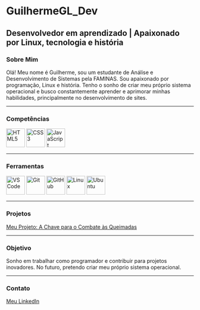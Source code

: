 # GuilhermeGL_Dev  

## Desenvolvedor em aprendizado | Apaixonado por Linux, tecnologia e história  

### Sobre Mim  
Olá! Meu nome é Guilherme, sou um estudante de Análise e Desenvolvimento de Sistemas pela FAMINAS. Sou apaixonado por programação, Linux e história. Tenho o sonho de criar meu próprio sistema operacional e busco constantemente aprender e aprimorar minhas habilidades, principalmente no desenvolvimento de sites.  

---

### Competências  
<p>
  <img src="https://cdn.jsdelivr.net/gh/devicons/devicon@latest/icons/html5/html5-original-wordmark.svg" width="50" height="50" alt="HTML5" />
  <img src="https://cdn.jsdelivr.net/gh/devicons/devicon@latest/icons/css3/css3-original-wordmark.svg" width="50" height="50" alt="CSS3" />
  <img src="https://cdn.jsdelivr.net/gh/devicons/devicon@latest/icons/javascript/javascript-original.svg" width="50" height="50" alt="JavaScript" />
</p>

---

### Ferramentas  
<p>
  <img src="https://cdn.jsdelivr.net/gh/devicons/devicon@latest/icons/vscode/vscode-original.svg" width="50" height="50" alt="VS Code" />
  <img src="https://cdn.jsdelivr.net/gh/devicons/devicon@latest/icons/git/git-original.svg" width="50" height="50" alt="Git" />
  <img src="https://cdn.jsdelivr.net/gh/devicons/devicon@latest/icons/github/github-original.svg" width="50" height="50" alt="GitHub" />
  <img src="https://cdn.jsdelivr.net/gh/devicons/devicon@latest/icons/linux/linux-original.svg" width="50" height="50" alt="Linux" />
  <img src="https://cdn.jsdelivr.net/gh/devicons/devicon@latest/icons/ubuntu/ubuntu-original.svg" width="50" height="50" alt="Ubuntu" />
</p>

---

### Projetos  
[Meu Projeto: A Chave para o Combate às Queimadas](https://guilhermegomeslima.github.io/Projeto-a-chave-para-o-combate-s-queimadas/)  

---

### Objetivo  
Sonho em trabalhar como programador e contribuir para projetos inovadores. No futuro, pretendo criar meu próprio sistema operacional.  

---

### Contato  
[Meu LinkedIn](https://www.linkedin.com/in/guilhermegomes-dev/)  
